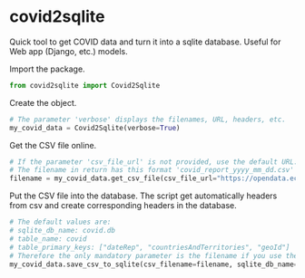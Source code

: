 # covid2sqlite

Quick tool to get COVID data and turn it into a sqlite database.
Useful for Web app (Django, etc.) models.

Import the package.
```python
from covid2sqlite import Covid2Sqlite
```

Create the object.
```python
# The parameter 'verbose' displays the filenames, URL, headers, etc.
my_covid_data = Covid2Sqlite(verbose=True)
```

Get the CSV file online.
```python
# If the parameter 'csv_file_url' is not provided, use the default URL: https://opendata.ecdc.europa.eu/covid19/casedistribution/csv
# The filename in return has this format 'covid_report_yyyy_mm_dd.csv' ( example : covid_report_2020_10_17.csv)
filename = my_covid_data.get_csv_file(csv_file_url="https://opendata.ecdc.europa.eu/covid19/casedistribution/csv")
```

Put the CSV file into the database. The script get automatically headers from csv and create corresponding headers in the database.
```python
# The default values are:
# sqlite_db_name: covid.db
# table_name: covid
# table_primary_keys: ["dateRep", "countriesAndTerritories", "geoId"]
# Therefore the only mandatory parameter is the filename if you use the default CSV file.
my_covid_data.save_csv_to_sqlite(csv_filename=filename, sqlite_db_name="covid.db", table_name="covid", table_primary_keys=["dateRep", "countriesAndTerritories", "geoId"])
```